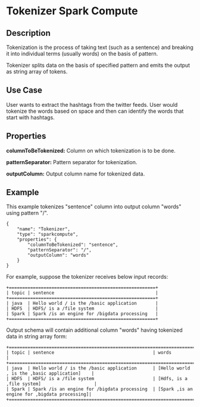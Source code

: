 # Tokenizer Spark Compute

Description
-----------
Tokenization is the process of taking text (such as a sentence) and breaking it into individual terms (usually words)
on the basis of pattern.

Tokenizer splits data on the basis of specified pattern and emits the output as string array of tokens.

Use Case
--------
User wants to extract the hashtags from the twitter feeds. User would tokenize the words based on space and then can
identify the words that start with hashtags.

Properties
----------
**columnToBeTokenized:** Column on which tokenization is to be done.

**patternSeparator:** Pattern separator for tokenization.

**outputColumn:** Output column name for tokenized data.

Example
-------
This example tokenizes "sentence" column into output column "words" using pattern "/".

    {
        "name": "Tokenizer",
        "type": "sparkcompute",
        "properties": {
            "columnToBeTokenized": "sentence",
            "patternSeparator": "/",
            "outputColumn": "words"
        }
    }


For example, suppose the tokenizer receives below input records:

    +=======================================================+
    | topic | sentence                                      |
    +=======================================================+
    | java  | Hello world / is the /basic application       |
    | HDFS  | HDFS/ is a /file system                       |
    | Spark | Spark /is an engine for /bigdata processing   |
    +=======================================================+

Output schema will contain additional column "words" having tokenized data in string array form:

    +=====================================================================================================+
    | topic | sentence                                     | words                                        |
    +=====================================================================================================+
    | java  | Hello world / is the /basic application      | [Hello world , is the ,basic application]    |
    | HDFS  | HDFS/ is a /file system                      | [Hdfs, is a ,file system]                    |
    | Spark | Spark /is an engine for /bigdata processing  | [Spark ,is an engine for ,bigdata processing]|
    +=====================================================================================================+
